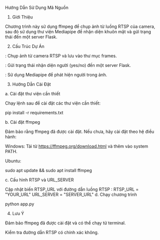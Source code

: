 Hướng Dẫn Sử Dụng Mã Nguồn

1. Giới Thiệu

Chương trình này sử dụng ffmpeg để chụp ảnh từ luồng RTSP của camera, sau đó sử dụng thư viện Mediapipe để nhận diện khuôn mặt và gửi trạng thái đến một server Flask.

2. Cấu Trúc Dự Án

: Chụp ảnh từ camera RTSP và lưu vào thư mục frames.

: Gửi trạng thái nhận diện người (yes/no) đến một server Flask.

: Sử dụng Mediapipe để phát hiện người trong ảnh.

3. Hướng Dẫn Cài Đặt

a. Cài đặt thư viện cần thiết

Chạy lệnh sau để cài đặt các thư viện cần thiết:

pip install -r requirements.txt


b. Cài đặt ffmpeg

Đảm bảo rằng ffmpeg đã được cài đặt. Nếu chưa, hãy cài đặt theo hệ điều hành:

Windows: Tải từ https://ffmpeg.org/download.html và thêm vào system PATH.

Ubuntu:

sudo apt update && sudo apt install ffmpeg


c. Cấu hình RTSP và URL_SERVER

Cập nhật biến RTSP_URL với đường dẫn luồng RTSP :
RTSP_URL = "YOUR_URL"
URL_SERVER = "SERVER_URL"
d. Chạy chương trình

python app.py

4. Lưu Ý

Đảm bảo ffmpeg đã được cài đặt và có thể chạy từ terminal.

Kiểm tra đường dẫn RTSP có chính xác không.


